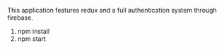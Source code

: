 This application features redux and a full authentication system through firebase.

1. npm install
2. npm start